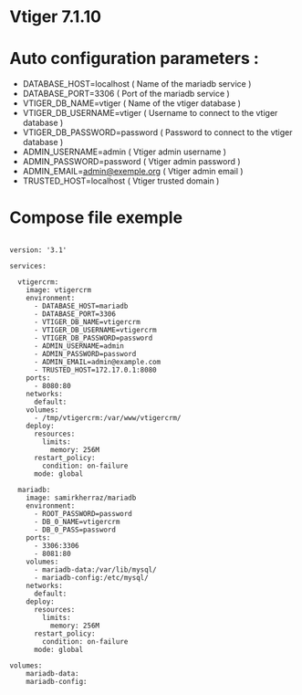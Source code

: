 # Vtiger 7.1.10

# Auto configuration parameters :

- DATABASE_HOST=localhost       ( Name of the mariadb service )
- DATABASE_PORT=3306            ( Port of the mariadb service )
- VTIGER_DB_NAME=vtiger         ( Name of the vtiger database )
- VTIGER_DB_USERNAME=vtiger     ( Username to connect to the vtiger database )
- VTIGER_DB_PASSWORD=password   ( Password to connect to the vtiger database )
- ADMIN_USERNAME=admin          ( Vtiger admin username )
- ADMIN_PASSWORD=password       ( Vtiger admin password )
- ADMIN_EMAIL=admin@exemple.org ( Vtiger admin email )
- TRUSTED_HOST=localhost        ( Vtiger trusted domain )

# Compose file exemple

```

version: '3.1'

services:

  vtigercrm:
    image: vtigercrm
    environment:
      - DATABASE_HOST=mariadb
      - DATABASE_PORT=3306
      - VTIGER_DB_NAME=vtigercrm
      - VTIGER_DB_USERNAME=vtigercrm
      - VTIGER_DB_PASSWORD=password
      - ADMIN_USERNAME=admin
      - ADMIN_PASSWORD=password
      - ADMIN_EMAIL=admin@example.com
      - TRUSTED_HOST=172.17.0.1:8080
    ports:
      - 8080:80
    networks:
      default:
    volumes:
      - /tmp/vtigercrm:/var/www/vtigercrm/
    deploy:
      resources:
        limits:
          memory: 256M
      restart_policy:
        condition: on-failure
      mode: global

  mariadb:
    image: samirkherraz/mariadb
    environment:
      - ROOT_PASSWORD=password
      - DB_0_NAME=vtigercrm
      - DB_0_PASS=password
    ports:
      - 3306:3306
      - 8081:80
    volumes:
      - mariadb-data:/var/lib/mysql/
      - mariadb-config:/etc/mysql/
    networks:
      default:
    deploy:
      resources:
        limits:
          memory: 256M
      restart_policy:
        condition: on-failure
      mode: global

volumes:
    mariadb-data:
    mariadb-config:

```